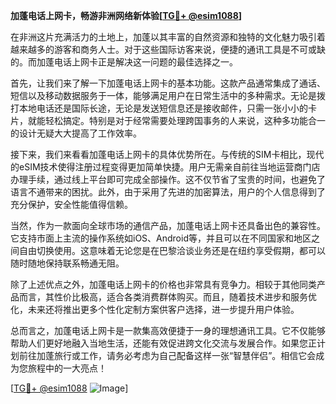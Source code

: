 **加蓬电话上网卡，畅游非洲网络新体验[[TG💪+ @esim1088](https://t.me/s/esim1088)]**

在非洲这片充满活力的土地上，加蓬以其丰富的自然资源和独特的文化魅力吸引着越来越多的游客和商务人士。对于这些国际访客来说，便捷的通讯工具是不可或缺的。而加蓬电话上网卡正是解决这一问题的最佳选择之一。

首先，让我们来了解一下加蓬电话上网卡的基本功能。这款产品通常集成了通话、短信以及移动数据服务于一体，能够满足用户在日常生活中的多种需求。无论是拨打本地电话还是国际长途，无论是发送短信息还是接收邮件，只需一张小小的卡片，就能轻松搞定。特别是对于经常需要处理跨国事务的人来说，这种多功能合一的设计无疑大大提高了工作效率。

接下来，我们来看看加蓬电话上网卡的具体优势所在。与传统的SIM卡相比，现代的eSIM技术使得注册过程变得更加简单快捷。用户无需亲自前往当地运营商门店办理手续，通过线上平台即可完成全部操作。这不仅节省了宝贵的时间，也避免了语言不通带来的困扰。此外，由于采用了先进的加密算法，用户的个人信息得到了充分保护，安全性能值得信赖。

当然，作为一款面向全球市场的通信产品，加蓬电话上网卡还具备出色的兼容性。它支持市面上主流的操作系统如iOS、Android等，并且可以在不同国家和地区之间自由切换使用。这意味着无论您是在巴黎洽谈业务还是在纽约享受假期，都可以随时随地保持联系畅通无阻。

除了上述优点之外，加蓬电话上网卡的价格也非常具有竞争力。相较于其他同类产品而言，其性价比极高，适合各类消费群体购买。而且，随着技术进步和服务优化，未来还将推出更多个性化定制方案供客户选择，进一步提升用户体验。

总而言之，加蓬电话上网卡是一款集高效便捷于一身的理想通讯工具。它不仅能够帮助人们更好地融入当地生活，还能有效促进跨文化交流与发展合作。如果您正计划前往加蓬旅行或工作，请务必考虑为自己配备这样一张“智慧伴侣”。相信它会成为您旅程中的一大亮点！

[[TG💪+ @esim1088](https://t.me/s/esim1088) ![Image](https://i.postimg.cc/4NQfJmqS/Snipaste-2025-05-13-00-14-12.png)]